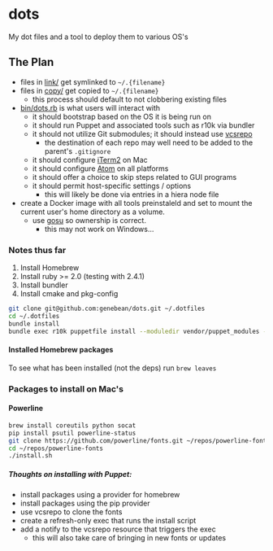 # dots

My dot files and a tool to deploy them to various OS's

## The Plan

* files in [link/](link) get symlinked to `~/.{filename}`
* files in [copy/](copy) get copied to `~/.{filename}`
  * this process should default to not clobbering existing files
* [bin/dots.rb](bin/dots.rb) is what users will interact with
  * it should bootstrap based on the OS it is being run on
  * it should run Puppet and associated tools such as r10k via bundler
  * it should not utilize Git submodules; it should instead use [vcsrepo](https://forge.puppet.com/puppetlabs/vcsrepo)
    * the destination of each repo may well need to be added to the parent's `.gitignore`
  * it should configure [iTerm2](https://www.iterm2.com/) on Mac
  * it should configure [Atom](https://atom.io/) on all platforms
  * it should offer a choice to skip steps related to GUI programs
  * it should permit host-specific settings / options
    * this will likely be done via entries in a hiera node file
* create a Docker image with all tools preinstaleld and set to mount the current user's home directory as a volume.
  * use [gosu](https://github.com/tianon/gosu) so ownership is correct.
    * this may not work on Windows...

### Notes thus far

1. Install Homebrew
2. Install ruby >= 2.0 (testing with 2.4.1)
3. Install bundler
4. Install cmake and pkg-config

```bash
git clone git@github.com:genebean/dots.git ~/.dotfiles
cd ~/.dotfiles
bundle install
bundle exec r10k puppetfile install --moduledir vendor/puppet_modules --puppetfile puppet/Puppetfile -v
```

#### Installed Homebrew packages

To see what has been installed (not the deps) run `brew leaves`


### Packages to install on Mac's

#### Powerline

```bash
brew install coreutils python socat
pip install psutil powerline-status
git clone https://github.com/powerline/fonts.git ~/repos/powerline-fonts
cd ~/repos/powerline-fonts
./install.sh
```

##### Thoughts on installing with Puppet:

* install packages using a provider for homebrew
* install packages using the pip provider
* use vcsrepo to clone the fonts
* create a refresh-only exec that runs the install script
* add a notify to the vcsrepo resource that triggers the exec
  * this will also take care of bringing in new fonts or updates


